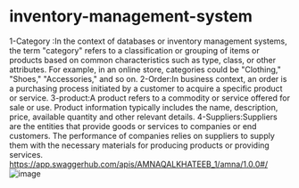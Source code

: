 # inventory-management-system
1-Category :In the context of databases or inventory management systems, the term "category" refers to a classification or grouping of items or products based on common characteristics such as type, class, or other attributes. For example, in an online store, categories could be "Clothing," "Shoes," "Accessories," and so on.
2-Order:In business context, an order is a purchasing process initiated by a customer to acquire a specific product or service.
3-product:A product refers to a commodity or service offered for sale or use.
Product information typically includes the name, description, price, available quantity and other relevant details.
4-Suppliers:Suppliers are the entities that provide goods or services to companies or end customers.
The performance of companies relies on suppliers to supply them with the necessary materials for producing products or providing services.
https://app.swaggerhub.com/apis/AMNAQALKHATEEB_1/amna/1.0.0#/
![image](https://github.com/Amna-Alkhateeb/inventory-management-system/assets/140759891/8e6d49af-42a4-426c-b2a4-8e734febcb88)
